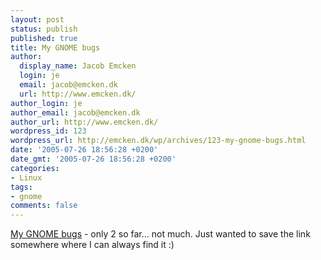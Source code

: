 ```yaml
---
layout: post
status: publish
published: true
title: My GNOME bugs
author:
  display_name: Jacob Emcken
  login: je
  email: jacob@emcken.dk
  url: http://www.emcken.dk/
author_login: je
author_email: jacob@emcken.dk
author_url: http://www.emcken.dk/
wordpress_id: 123
wordpress_url: http://emcken.dk/wp/archives/123-my-gnome-bugs.html
date: '2005-07-26 18:56:28 +0200'
date_gmt: '2005-07-26 18:56:28 +0200'
categories:
- Linux
tags:
- gnome
comments: false
---
```

[My GNOME bugs][1] - only 2 so far... not much.
Just wanted to save the link somewhere where I can always find it :)

[1]: http://bugzilla.gnome.org/buglist.cgi?email1=jacob%40emcken.dk&amp;emailtype1=exact&amp;emailassigned_to1=1&amp;emailreporter1=1

